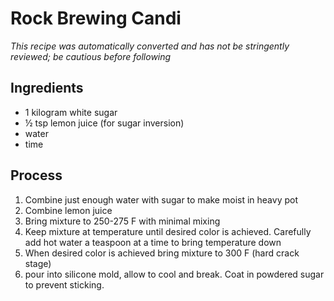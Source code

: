 # Rock Brewing Candi

*This recipe was automatically converted and has not be stringently reviewed; be cautious before following*


## Ingredients

- 1 kilogram white sugar
- ½ tsp lemon juice (for sugar inversion)
- water
- time

## Process

1. Combine just enough water with sugar to make moist in heavy pot
2. Combine lemon juice
3. Bring mixture to 250-275 F with minimal mixing
4. Keep mixture at temperature until desired color is achieved. Carefully add hot water a teaspoon at a time to bring temperature down
5. When desired color is achieved bring mixture to 300 F (hard crack stage)
6. pour into silicone mold, allow to cool and break. Coat in powdered sugar to prevent sticking.
